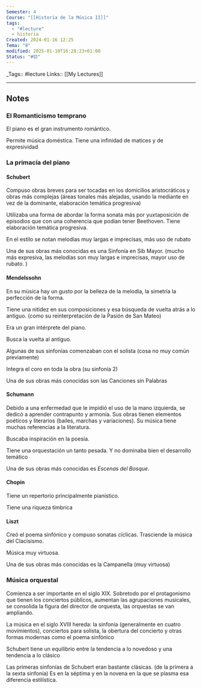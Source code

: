 ```yaml
---
Semester: 4
Course: "[[Historia de la Música II]]"
tags:
  - "#lecture"
  - historia
Created: 2024-01-16 12:25
Tema: "8"
modified: 2025-01-10T16:28:23+01:00
Status: "#🟨"
---
```


\_Tags::  #lecture 
Links:: [[My Lectures]]
___

## Notes

### El Romanticismo temprano

El piano es el gran instrumento romántico. 

Permite música doméstica. Tiene una infinidad de matices y de expresividad

### La primacía del piano

#### Schubert
Compuso obras breves para ser tocadas en los domicilios aristocráticos y obras más complejas (áreas tonales más alejadas, usando la mediante en vez de la dominante, elaboración temática progresiva)

Utilizaba una forma de abordar la forma sonata más por yuxtaposición de episodios que con una coherencia que podían tener Beethoven. Tiene elaboración temática progresiva.


En el estilo se notan melodías muy largas e imprecisas,  más uso de rubato



Una de sus obras más conocidas es una Sinfonía en Sib Mayor.  (mucho más expresiva, las melodías son muy largas e imprecisas, mayor uso de rubato. )

#### Mendelssohn

En su música hay un gusto por la belleza de la melodía, la simetría la perfección de la forma.

Tiene una nitidez en sus composiciones y esa búsqueda de vuelta atrás a lo antiguo. (como su reinterpretación de la Pasión de San Mateo)

Era un gran intérprete del piano. 

Busca la vuelta al antiguo.

Algunas de sus sinfonías comenzaban con el solista (cosa no muy común previamente)

Integra el coro en toda la obra (su sinfonía 2)

Una de sus obras más conocidas son las Canciones sin Palabras

#### Schumann
Debido a una enfermedad que le impidió el uso de la mano izquierda, se dedicó a aprender contrapunto y armonía. Sus obras tienen elementos poéticos y literarios (bailes, marchas y variaciones). Su música tiene muchas referencias a la literatura.

Buscaba inspiración en la poesía.

Tiene una orquestación un tanto pesada. Y no dominaba bien el desarrollo temático



Una de sus obras más conocidas es *Escenas del Bosque*.

#### Chopin

Tiene un repertorio principalmente pianístico.

Tiene una riqueza tímbrica

#### Liszt

Creó el poema sinfónico y compuso sonatas cíclicas. Trasciende la música del Clacisismo. 

Música muy virtuosa.

Una de sus obras más conocidas es la Campanella (muy virtuosa) 

### Música orquestal

Comienza a ser importante en el siglo XIX. Sobretodo por el protagonismo que tienen los conciertos públicos, aumentan las agrupaciones musicales, se consolida la figura del director de orquesta, las orquestas se van ampliando.

La música en el siglo XVIII hereda: la sinfonía (generalmente en cuatro movimientos), conciertos para solista, la obertura del concierto y otras formas modernas como el poema sinfónico

Schubert tiene un equilibrio entre la tendencia a lo novedoso y una tendencia a lo clásico

Las primeras sinfonías de Schubert eran bastante clásicas. (de la primera a la sexta sinfonía) Es en la séptima y en la novena en la que se plasma esa diferencia estilística.

	












